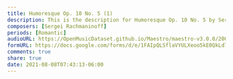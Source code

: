 ```yaml
---
title: Humoresque Op. 10 No. 5 (1)
description: This is the description for Humoresque Op. 10 No. 5 by Sergei Rachmaninoff
composers: [Sergei Rachmaninoff]
periods: [Romantic]
audioURL: https://OpenMusicDataset.github.io/Maestro/maestro-v3.0.0/2004/MIDI-Unprocessed_SMF_16_R1_2004_01-08_ORIG_MID--AUDIO_16_R1_2004_04_Track04_wav.midi
formURL: https://docs.google.com/forms/d/e/1FAIpQLSflaVYULXeoo5kE0QkLd7TFx7V3nnagq5leqI5InLf_edBPQA/viewform
comments: true
share: true
date: 2021-08-08T07:43:13-06:00
---
```


